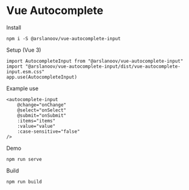 # Vue Autocomplete

Install

    npm i -S @arslanoov/vue-autocomplete-input

Setup (Vue 3)

    import AutocompleteInput from "@arslanoov/vue-autocomplete-input"
    import "@arslanoov/vue-autocomplete-input/dist/vue-autocomplete-input.esm.css"
    app.use(AutocompleteInput)

Example use

    <autocomplete-input
        @change="onChange"
        @select="onSelect"
        @submit="onSubmit"
        :items="items"
        :value="value"
        :case-sensitive="false"
    />

Demo

    npm run serve

Build

    npm run build

